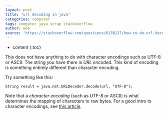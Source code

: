 ```yaml
---
layout: post
title: "url decoding in java"
categories: computer
tags: computer java scrap stackoverflow
author: web
source: 'https://stackoverflow.com/questions/6138127/how-to-do-url-decoding-in-java'
---
```


* content
{:toc}

This does not have anything to do with character encodings such as UTF-8 or ASCII. The string you have there is _URL encoded_. This kind of encoding is something entirely different than character encoding.

Try something like this:

    String result = java.net.URLDecoder.decode(url, "UTF-8");

Note that a _character encoding_ (such as UTF-8 or ASCII) is what determines the mapping of characters to raw bytes. For a good intro to character encodings, see [this article](http://www.joelonsoftware.com/articles/Unicode.html).


